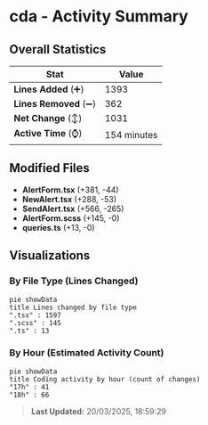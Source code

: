 # cda - Activity Summary 

## Overall Statistics

| Stat                   | Value                                                             |
| ---------------------- | ----------------------------------------------------------------- |
| **Lines Added** (➕)   | 1393                                          |
| **Lines Removed** (➖) | 362                                        |
| **Net Change** (↕)    | 1031                |
| **Active Time** (⌚)   | 154 minutes |


## Modified Files
- **AlertForm.tsx** (+381, -44)
- **NewAlert.tsx** (+288, -53)
- **SendAlert.tsx** (+566, -265)
- **AlertForm.scss** (+145, -0)
- **queries.ts** (+13, -0)

## Visualizations

### By File Type (Lines Changed)

```mermaid
pie showData
title Lines changed by file type
".tsx" : 1597
".scss" : 145
".ts" : 13
```

### By Hour (Estimated Activity Count)

```mermaid
pie showData
title Coding activity by hour (count of changes)
"17h" : 41
"18h" : 66
```


> **Last Updated:** 20/03/2025, 18:59:29
